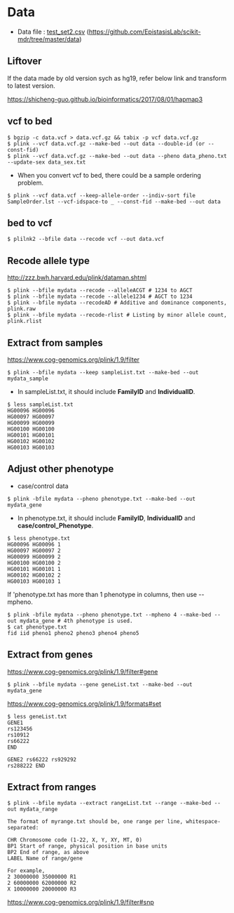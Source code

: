 # Data

- Data file : [test_set2.csv](data/test_set2.csv) (<https://github.com/EpistasisLab/scikit-mdr/tree/master/data>)

## Liftover
If the data made by old version sych as hg19, refer below link and transform to latest version.

<https://shicheng-guo.github.io/bioinformatics/2017/08/01/hapmap3>

## vcf to bed
```
$ bgzip -c data.vcf > data.vcf.gz && tabix -p vcf data.vcf.gz
$ plink --vcf data.vcf.gz --make-bed --out data --double-id (or --const-fid)
$ plink --vcf data.vcf.gz --make-bed --out data --pheno data_pheno.txt --update-sex data_sex.txt
```
- When you convert vcf to bed, there could be a sample ordering problem.
```
$ plink --vcf data.vcf --keep-allele-order --indiv-sort file SampleOrder.lst --vcf-idspace-to _ --const-fid --make-bed --out data 
```

## bed to vcf
```
$ plilnk2 --bfile data --recode vcf --out data.vcf
```


## Recode allele type
<http://zzz.bwh.harvard.edu/plink/dataman.shtml>
```
$ plink --bfile mydata --recode --alleleACGT # 1234 to AGCT
$ plink --bfile mydata --recode --allele1234 # AGCT to 1234
$ plink --bfile mydata --recodeAD # Additive and dominance components, plink.raw
$ plink --bfile mydata --recode-rlist # Listing by minor allele count, plink.rlist
```

## Extract from samples
<https://www.cog-genomics.org/plink/1.9/filter>
```
$ plink --bfile mydata --keep sampleList.txt --make-bed --out mydata_sample
```
- In sampleList.txt, it should include **FamilyID** and **IndividualID**.
```
$ less sampleList.txt
HG00096	HG00096
HG00097	HG00097
HG00099	HG00099
HG00100	HG00100
HG00101	HG00101
HG00102	HG00102
HG00103	HG00103
```

## Adjust other phenotype
- case/control data
```
$ plink -bfile mydata --pheno phenotype.txt --make-bed --out mydata_gene
```
- In phenotype.txt, it should include **FamilyID**, **IndividualID** and **case/control_Phenotype**.
```
$ less phenotype.txt
HG00096	HG00096	1
HG00097	HG00097	2
HG00099	HG00099	2
HG00100	HG00100	2
HG00101	HG00101	1
HG00102	HG00102	2
HG00103	HG00103	1
```
If 'phenotype.txt has more than 1 phenotype in columns, then use --mpheno.
```
$ plink -bfile mydata --pheno phenotype.txt --mpheno 4 --make-bed --out mydata_gene # 4th phenotype is used.
$ cat phenotype.txt
fid iid pheno1 pheno2 pheno3 pheno4 pheno5
```

## Extract from genes
<https://www.cog-genomics.org/plink/1.9/filter#gene>
```
$ plink --bfile mydata --gene geneList.txt --make-bed --out mydata_gene
```
<https://www.cog-genomics.org/plink/1.9/formats#set>
```
$ less geneList.txt
GENE1
rs123456
rs10912
rs66222
END

GENE2 rs66222 rs929292
rs288222 END
```

## Extract from ranges
```
$ plink --bfile mydata --extract rangeList.txt --range --make-bed --out mydata_range
```
```
The format of myrange.txt should be, one range per line, whitespace-separated:

CHR Chromosome code (1-22, X, Y, XY, MT, 0)
BP1 Start of range, physical position in base units
BP2 End of range, as above
LABEL Name of range/gene

For example,
2 30000000 35000000 R1
2 60000000 62000000 R2
X 10000000 20000000 R3
```
<https://www.cog-genomics.org/plink/1.9/filter#snp>
